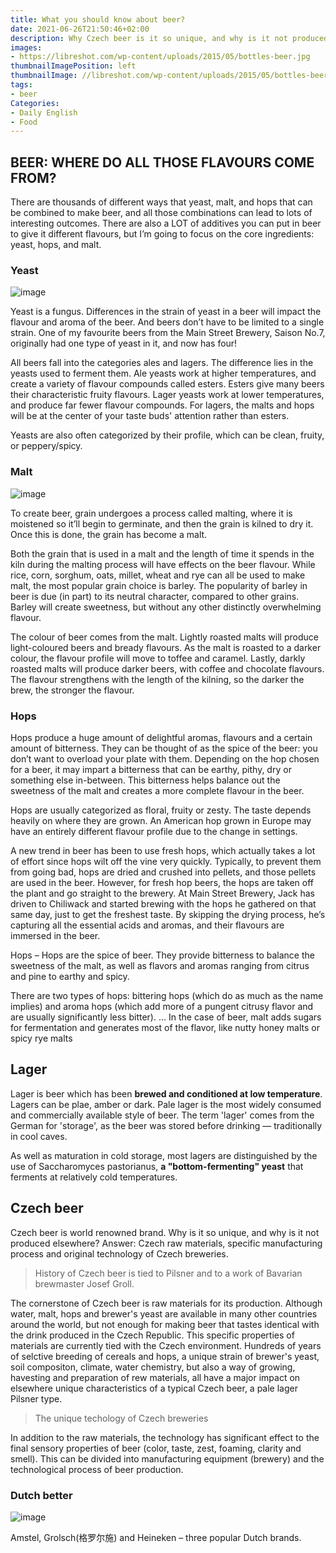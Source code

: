 ```yaml
---
title: What you should know about beer?
date: 2021-06-26T21:50:46+02:00
description: Why Czech beer is it so unique, and why is it not produced elsewhere?
images:
- https://libreshot.com/wp-content/uploads/2015/05/bottles-beer.jpg
thumbnailImagePosition: left
thumbnailImage: //libreshot.com/wp-content/uploads/2015/05/bottles-beer.jpg
tags:
- beer
Categories:
- Daily English
- Food
---
```


## BEER: WHERE DO ALL THOSE FLAVOURS COME FROM?

There are thousands of different ways that yeast, malt, and hops that can be combined to make beer, and all those combinations can lead to lots of interesting outcomes. There are also a LOT of additives you can put in beer to give it different flavours, but I’m going to focus on the core ingredients: yeast, hops, and malt.

### Yeast

![image](https://user-images.githubusercontent.com/65668613/123560556-37c17b00-d7a3-11eb-9f1c-bb03b686949e.png)

Yeast is a fungus. Differences in the strain of yeast in a beer will impact the flavour and aroma of the beer. And beers don’t have to be limited to a single strain. One of my favourite beers from the Main Street Brewery, Saison No.7, originally had one type of yeast in it, and now has four!

All beers fall into the categories ales and lagers. The difference lies in the yeasts used to ferment them. Ale yeasts work at higher temperatures, and create a variety of flavour compounds called esters. Esters give many beers their characteristic fruity flavours. Lager yeasts work at lower temperatures, and produce far fewer flavour compounds. For lagers, the malts and hops will be at the center of your taste buds' attention rather than esters.

Yeasts are also often categorized by their profile, which can be clean, fruity, or peppery/spicy.

### Malt

![image](https://user-images.githubusercontent.com/65668613/123560544-1f516080-d7a3-11eb-8586-56b758aabdd8.png)

To create beer, grain undergoes a process called malting, where it is moistened so it’ll begin to germinate, and then the grain is kilned to dry it. Once this is done, the grain has become a malt.

Both the grain that is used in a malt and the length of time it spends in the kiln during the malting process will have effects on the beer flavour. While rice, corn, sorghum, oats, millet, wheat and rye can all be used to make malt, the most popular grain choice is barley. The popularity of barley in beer is due (in part) to its neutral character, compared to other grains. Barley will create sweetness, but without any other distinctly overwhelming flavour.

The colour of beer comes from the malt. Lightly roasted malts will produce light-coloured beers and bready flavours. As the malt is roasted to a darker colour, the flavour profile will move to toffee and caramel. Lastly, darkly roasted malts will produce darker beers, with coffee and chocolate flavours. The flavour strengthens with the length of the kilning, so the darker the brew, the stronger the flavour.

### Hops

Hops produce a huge amount of delightful aromas, flavours and a certain amount of bitterness. They can be thought of as the spice of the beer: you don’t want to overload your plate with them. Depending on the hop chosen for a beer, it may impart a bitterness that can be earthy, pithy, dry or something else in-between. This bitterness helps balance out the sweetness of the malt and creates a more complete flavour in the beer.

Hops are usually categorized as floral, fruity or zesty. The taste depends heavily on where they are grown. An American hop grown in Europe may have an entirely different flavour profile due to the change in settings.

A new trend in beer has been to use fresh hops, which actually takes a lot of effort since hops wilt off the vine very quickly. Typically, to prevent them from going bad, hops are dried and crushed into pellets, and those pellets are used in the beer. However, for fresh hop beers, the hops are taken off the plant and go straight to the brewery. At Main Street Brewery, Jack has driven to Chiliwack and started brewing with the hops he gathered on that same day, just to get the freshest taste. By skipping the drying process, he’s capturing all the essential acids and aromas, and their flavours are immersed in the beer.

 Hops – Hops are the spice of beer. They provide bitterness to balance the sweetness of the malt, as well as flavors and aromas ranging from citrus and pine to earthy and spicy.

 There are two types of hops: bittering hops (which do as much as the name implies) and aroma hops (which add more of a pungent citrusy flavor and are usually significantly less bitter). ... In the case of beer, malt adds sugars for fermentation and generates most of the flavor, like nutty honey malts or spicy rye malts

## Lager

Lager is beer which has been **brewed and conditioned at low temperature**. Lagers can be plae, amber or dark. Pale lager is the most widely consumed and commercially available style of beer. The term 'lager' comes from the German for 'storage', as the beer was stored before drinking — traditionally in cool caves.

As well as maturation in cold storage, most lagers are distinguished by the use of Saccharomyces pastorianus, **a "bottom-fermenting" yeast** that ferments at relatively cold temperatures.

## Czech beer
Czech beer is world renowned brand. Why is it so unique, and why is it not produced elsewhere? Answer: Czech raw materials, specific manufacturing process and original technology of Czech breweries.

> History of Czech beer is tied to Pilsner and to a work of Bavarian brewmaster Josef Groll.

The cornerstone of Czech beer is raw materials for its production. Although water, malt, hops and brewer's yeast are available in many other countries around the world, but not enough for making beer that tastes identical with the drink produced in the Czech Republic. This specific properties of materials are currently tied with the Czech environment. Hundreds of years of selctive breeding of cereals and hops, a unique strain of brewer's yeast, soil compositon, climate, water chemistry, but also a way of growing, havesting and preparation of rew materials, all have a major impact on elsewhere unique characteristics of a typical Czech beer, a pale lager Pilsner type.

> The unique techology of Czech breweries

In addition to the raw materials, the technology has significant effect to the final sensory properties of beer (color, taste, zest, foaming, clarity and smell). This can be divided into manufacturing equipment (brewery) and the technological process of beer production.

### Dutch better

![image](https://user-images.githubusercontent.com/65668613/123558892-1f4c6300-d799-11eb-9dd2-f7078a3f094f.png)

Amstel, Grolsch(格罗尔施) and Heineken – three popular Dutch brands.
